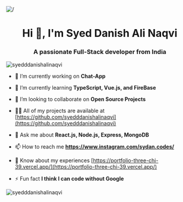<img src="https://semidotinfotech.com/web/images/frontend_banner.jpg" alt="/">
<h1 align="center">Hi 👋, I'm Syed Danish Ali Naqvi</h1>
<h3 align="center">A passionate Full-Stack developer from India</h3>

<p align="left"> <img src="https://komarev.com/ghpvc/?username=syedddanishalinaqvi&label=Profile%20views&color=0e75b6&style=flat" alt="syedddanishalinaqvi" /> </p>

- 🔭 I’m currently working on **Chat-App**

- 🌱 I’m currently learning **TypeScript, Vue.js, and FireBase**

- 👯 I’m looking to collaborate on **Open Source Projects**

- 👨‍💻 All of my projects are available at [https://github.com/syedddanishalinaqvi](https://github.com/syedddanishalinaqvi)

- 💬 Ask me about **React.js, Node.js, Express, MongoDB**

- 📫 How to reach me **https://www.instagram.com/sydan.codes/**

- 📄 Know about my experiences [https://portfolio-three-chi-39.vercel.app/](https://portfolio-three-chi-39.vercel.app/)

- ⚡ Fun fact **I think I can code without Google**

<p><img align="center" src="https://github-readme-streak-stats.herokuapp.com/?user=syedddanishalinaqvi&" alt="syedddanishalinaqvi" /></p>

<!---
syedddanishalinaqvi/syedddanishalinaqvi is a ✨ special ✨ repository because its `README.md` (this file) appears on your GitHub profile.
You can click the Preview link to take a look at your changes.
--->
